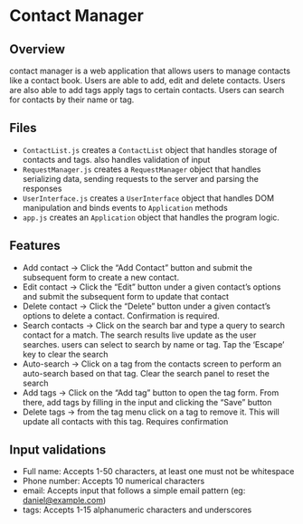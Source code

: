 # Contact Manager
## Overview
contact manager is a web application that allows users to manage contacts like a contact book. Users are able to add, edit and delete contacts. Users are also able to add tags apply tags to certain contacts. Users can search for contacts by their name or tag.

## Files
- `ContactList.js` creates a `ContactList` object that handles storage of contacts and tags. also handles validation of input
- `RequestManager.js` creates a `RequestManager` object that handles serializing data, sending requests to the server and parsing the responses
- `UserInterface.js` creates a `UserInterface` object that handles DOM manipulation and binds events to `Application` methods
- `app.js` creates an `Application` object that handles the program logic.

## Features
- Add contact -> Click the “Add Contact” button and submit the subsequent form to create a new contact.
- Edit contact -> Click the “Edit” button under a given contact’s options and submit the subsequent form to update that contact
- Delete contact -> Click the “Delete” button under a given contact’s options to delete a contact. Confirmation is required.
- Search contacts -> Click on the search bar and type a query to search contact for a match. The search results live update as the user searches. users can select to search by name or tag. Tap the ‘Escape’ key to clear the search 
- Auto-search -> Click on a tag from the contacts screen to perform an auto-search based on that tag. Clear the search panel to reset the search
- Add tags -> Click on the “Add tag” button to open the tag form. From there, add tags by filling in the input and clicking the “Save” button
- Delete tags -> from the tag menu click on a tag to remove it. This will update all contacts with this tag. Requires confirmation
## Input validations
- Full name: Accepts 1-50 characters, at least one must not be whitespace
- Phone number: Accepts 10 numerical characters
- email: Accepts input that follows a simple email pattern (eg: daniel@example.com)
- tags: Accepts 1-15 alphanumeric characters and underscores